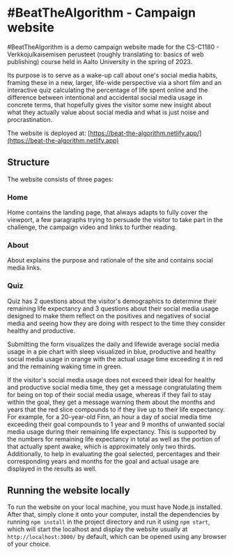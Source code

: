 # #BeatTheAlgorithm - Campaign website

#BeatTheAlgorithm is a demo campaign website made for the CS-C1180 - Verkkojulkaisemisen perusteet
(roughly translating to: basics of web publishing) course held in Aalto University in the spring of 2023.

Its purpose is to serve as a wake-up call about one's social media habits, framing these in a new, larger,
life-wide perspective via a short film and an interactive quiz calculating the percentage of life spent online
and the difference between intentional and accidental social media usage in concrete terms, that hopefully gives
the visitor some new insight about what they actually value about social media and what is just noise and procrastination. 

The website is deployed at: [https://beat-the-algorithm.netlify.app/](https://beat-the-algorithm.netlify.app)

## Structure

The website consists of three pages:

### Home

Home contains the landing page, that always adapts to fully cover the viewport, a few paragraphs trying to
persuade the visitor to take part in the challenge, the campaign video and links to further reading.

### About

About explains the purpose and rationale of the site and contains social media links.

### Quiz

Quiz has 2 questions about the visitor's demographics to determine their remaining life expectancy and 3
questions about their social media usage designed to make them reflect on the positives and negatives of
social media and seeing how they are doing with respect to the time they consider healthy and productive.

Submitting the form visualizes the daily and lifewide average social media usage in a pie chart with sleep
visualized in blue, productive and healthy social media usage in orange with the actual usage time exceeding
it in red and the remaining waking time in green.

If the visitor's social media usage does not exceed their ideal for healthy and productive social media time,
they get a message congratulating them for being on top of their social media usage, whereas if they fail to
stay within the goal, they get a message warning them about the months and years that the red slice compounds
to if they live up to their life expectancy. For example, for a 20-year-old Finn, an hour a day of social media
time exceeding their goal compounds to 1 year and 9 months of unwanted social media usage during their remaining
life expectancy. This is supported by the numbers for remaining life expectancy in total as well as the portion
of that actually spent awake, which is approximately only two thirds. Additionally, to help in evaluating the
goal selected, percentages and their corresponding years and months for the goal and actual usage are displayed
in the results as well. 

## Running the website locally

To run the website on your local machine, you must have Node.js installed. After that, simply clone it onto
your computer, install the dependencies by running `npm install` in the project directory and run it using 
`npm start`, which will start the localhost and display the website usually at `http://localhost:3000/` by
default, which can be opened using any browser of your choice. 
